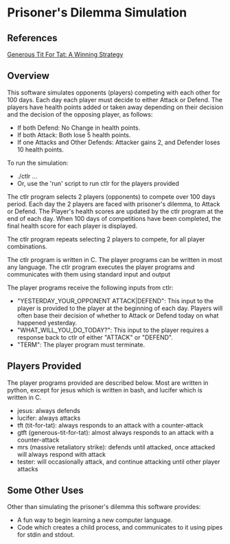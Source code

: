 # Prisoner's Dilemma Simulation

## References

[Generous Tit For Tat: A Winning Strategy](https://www.forbes.com/sites/rogerkay/2011/12/19/generous-tit-for-tat-a-winning-strategy/#1eb99df466eb)

## Overview

This software simulates opponents (players) competing with each other for 100 days.
Each day each player must decide to either Attack or Defend. The players have
health points added or taken away depending on their decision and the decision
of the opposing player, as follows:
* If both Defend:  No Change in health points.
* If both Attack:  Both lose 5 health points.
* If one Attacks and Other Defends: Attacker gains 2, and Defender loses 10 health points.

To run the simulation:
* ./ctlr <player> <player> <player> ...
* Or, use the 'run' script to run ctlr for the players provided

The ctlr program selects 2 players (opponents) to compete over 100 days period.
Each day the 2 players are faced with prisoner's dilemma, to Attack or Defend. The Player's
health scores are updated by the ctlr program at the end of each day.
When 100 days of competitions have been completed, the final health score for each 
player is displayed.

The ctlr program repeats selecting 2 players to compete, for all player combinations.

The ctlr program is written in C. The player programs can be written in most any
language.  The ctlr program executes the player programs and communicates with
them using standard input and output

The player programs receive the following inputs from ctlr:
* "YESTERDAY_YOUR_OPPONENT ATTACK|DEFEND": This input to the player is provided
  to the player at the beginning of each day. Players will often base their 
  decision of whether to Attack or Defend today on what happened yesterday.
* "WHAT_WILL_YOU_DO_TODAY?": This input to the player requires a response back
  to ctlr of either "ATTACK" or "DEFEND".
* "TERM": The player program must terminate.

## Players Provided

The player programs provided are described below. Most are written in python,
except for jesus which is written in bash, and lucifer which is written in C.
* jesus: always defends
* lucifer: always attacks
* tft (tit-for-tat): always responds to an attack with a counter-attack
* gtft (generous-tit-for-tat): almost always responds to an attack with a counter-attack
* mrs (massive retaliatory strike): defends until attacked, once attacked 
  will always respond with attack
* tester: will occasionally attack, and continue attacking until other player attacks

## Some Other Uses

Other than simulating the prisoner's dilemma this software provides:
* A fun way to begin learning a new computer language.
* Code which creates a child process, and communicates to it using pipes for stdin and stdout.
